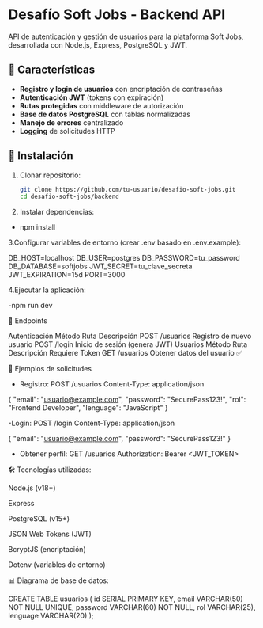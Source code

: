 # Desafío Soft Jobs - Backend API

API de autenticación y gestión de usuarios para la plataforma Soft Jobs, desarrollada con Node.js, Express, PostgreSQL y JWT.

## 📌 Características

- **Registro y login de usuarios** con encriptación de contraseñas
- **Autenticación JWT** (tokens con expiración)
- **Rutas protegidas** con middleware de autorización
- **Base de datos PostgreSQL** con tablas normalizadas
- **Manejo de errores** centralizado
- **Logging** de solicitudes HTTP

## 🚀 Instalación

1. Clonar repositorio:
   ```bash
   git clone https://github.com/tu-usuario/desafio-soft-jobs.git
   cd desafio-soft-jobs/backend

2. Instalar dependencias:
 
 - npm install

3.Configurar variables de entorno (crear .env basado en .env.example):
 
DB_HOST=localhost
DB_USER=postgres
DB_PASSWORD=tu_password
DB_DATABASE=softjobs
JWT_SECRET=tu_clave_secreta
JWT_EXPIRATION=15d
PORT=3000

4.Ejecutar la aplicación:

-npm run dev

🔐 Endpoints

Autenticación
Método	Ruta	Descripción
POST	/usuarios	Registro de nuevo usuario
POST	/login	Inicio de sesión (genera JWT)
Usuarios
Método	Ruta	Descripción	Requiere Token
GET	/usuarios	Obtener datos del usuario	✅

📝 Ejemplos de solicitudes

 - Registro:
 POST /usuarios
Content-Type: application/json

{
  "email": "usuario@example.com",
  "password": "SecurePass123!",
  "rol": "Frontend Developer",
  "lenguage": "JavaScript"
}

 -Login:
 POST /login
Content-Type: application/json

{
  "email": "usuario@example.com",
  "password": "SecurePass123!"
}

 - Obtener perfil:
 GET /usuarios
Authorization: Bearer <JWT_TOKEN>

🛠️ Tecnologías utilizadas:

Node.js (v18+)

Express

PostgreSQL (v15+)

JSON Web Tokens (JWT)

BcryptJS (encriptación)

Dotenv (variables de entorno)

📊 Diagrama de base de datos:

CREATE TABLE usuarios (
  id SERIAL PRIMARY KEY,
  email VARCHAR(50) NOT NULL UNIQUE,
  password VARCHAR(60) NOT NULL,
  rol VARCHAR(25),
  lenguage VARCHAR(20)
);